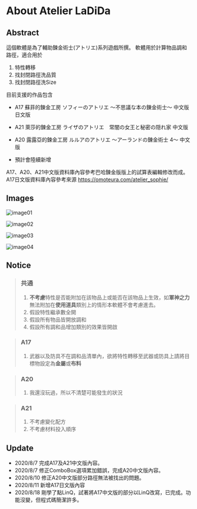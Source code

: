 # About Atelier LaDiDa

## Abstract

這個軟體是為了輔助鍊金術士(アトリエ)系列遊戲所撰。
軟體用於計算物品調和路徑，適合用於

1. 特性轉移
1. 找封閉路徑洗品質
1. 找封閉路徑洗Size

目前支援的作品包含

 * A17 蘇菲的鍊金工房 ソフィーのアトリエ ～不思議な本の錬金術士～ 中文版 日文版
 * A21 萊莎的鍊金工房 ライザのアトリエ　常闇の女王と秘密の隠れ家 中文版
 * A20 露露亞的鍊金工房 ルルアのアトリエ ～アーランドの錬金術士 4～ 中文版

* 預計會陸續新增

A17、A20、A21中文版資料庫內容參考巴哈鍊金版版上的試算表編輯修改而成。
A17日文版資料庫內容參考來源 https://omoteura.com/atelier_sophie/

## Images

![image01](https://i.imgur.com/Bi1d2cq.png)

![image02](https://imgur.com/kONeFky.png)

![image03](https://imgur.com/yUaITrm.png)

![image04](https://imgur.com/yEqiVOG.png)

## Notice

>### 共通
> 1.    **不考慮**特性是否能附加在該物品上或能否在該物品上生效，如**軍神之力**無法附加在**使用道具**類別上的情形本軟體不會考慮進去。
> 1.    假設特性繼承數全開
> 1.    假設所有物品皆開放調和
> 1.    假設所有調和品增加類別的效果皆開啟

>### A17
>1.    武器以及防具不在調和品清單內，欲將特性轉移至武器或防具上請將目標物設定為**金屬**或**布料**

>### A20
>1.    我還沒玩過，所以不清楚可能發生的狀況

>### A21
>1.    不考慮變化配方
>1.    不考慮材料投入順序

## Update

* 2020/8/7 完成A17及A21中文版內容。
* 2020/8/7 修正ComboBox選項累加錯誤，完成A20中文版內容。
* 2020/8/10 修正A20中文版部分路徑無法被找出的問題。
* 2020/8/11 新增A17日文版內容
* 2020/8/18 剛學了點LinQ，試著將A17中文版的部分以LinQ改寫，已完成。功能沒變，但程式碼簡潔許多。